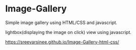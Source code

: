 # Image-Gallery
Simple image gallery using HTML/CSS and javascript.

lightbox(displaying the image on click) view using javascript.

https://sreevarsinee.github.io/Image-Gallery-html-css/
